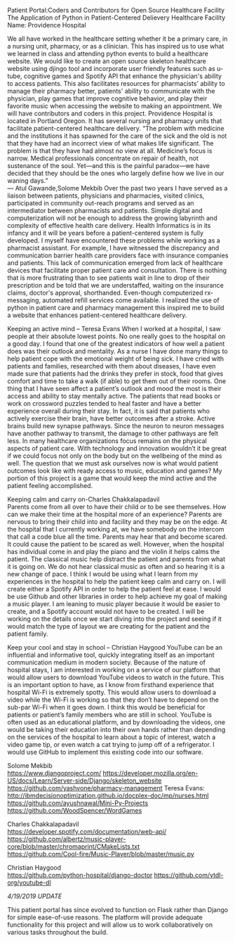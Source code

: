 Patient Portal:Coders and Contributors for Open Source Healthcare Facility 
The Application of Python in Patient-Centered Delievery 
Healthcare Facility Name: Providence Hospital 

We all have worked in the healthcare setting whether it be a primary care, in a nursing unit, pharmacy, or as a clinician. This has inspired us to use what we learned in class and attending python events to build a healthcare website. We would like to create an open source skeleton healthcare website using djingo tool and incorporate user friendly features such as u-tube, cognitive games and Spotify API that enhance the physician's ability to access patients. This also facilitates resources for pharmacists' ability to manage their pharmacy better, patients' ability to communicate with the physician, play games that improve cognitive behavior, and play their favorite music when accessing the website to making an appointment. We will have contributors and coders in this project. Providence Hospital is located in Portland Oregon. It has several nursing and pharmacy units that facilitate patient-centered healthcare delivery. 
“The problem with medicine and the institutions it has spawned for the care of the sick and the old is not that they have had an incorrect view of what makes life significant. The problem is that they have had almost no view at all. Medicine’s focus is narrow. Medical professionals concentrate on repair of health, not sustenance of the soul. Yet—and this is the painful paradox—we have decided that they should be the ones who largely define how we live in our waning days.”  
― Atul Gawande,Solome Mekbib 
   Over the past two years I have served as a liaison between patients, physicians and pharmacies, visited clinics, participated in community out-reach programs and served as an intermediator between pharmacists and patients. Simple digital and computerization will not be enough to address the growing labyrinth and complexity of effective health care delivery. Health Informatics is in its infancy and it will be years before a patient-centered system is fully developed. I myself have encountered these problems while working as a pharmacist assistant. For example, I have witnessed the discrepancy and communication barrier health care providers face with insurance companies and patients. This lack of communication emerged from lack of healthcare devices that facilitate proper patient care and consultation. There is nothing that is more frustrating than to see patients wait in line to drop of their prescription and be told that we are understaffed, waiting on the insurance claims, doctor's approval, shorthanded. Even-though computerized rx-messaging, automated refill services come available. I realized the use of python in patient care and pharmacy management this inspired me to build a website that enhances patient-centered healthcare delivery. 

Keeping an active mind – Teresa Evans 
When I worked at a hospital, I saw people at their absolute lowest points. No one really goes to the hospital on a good day. I found that one of the greatest indicators of how well a patient does was their outlook and mentality. As a nurse I have done many things to help patient cope with the emotional weight of being sick. I have cried with patients and families, researched with them about diseases, I have even made sure that patients had the drinks they prefer in stock, food that gives comfort and time to take a walk (if able) to get them out of their rooms. One thing that I have seen affect a patient’s outlook and mood the most is their access and ability to stay mentally active. The patients that read books or work on crossword puzzles tended to heal faster and have a better experience overall during their stay. In fact, it is said that patients who actively exercise their brain, have better outcomes after a stroke. Active brains build new synapse pathways. Since the neuron to neuron messages have another pathway to transmit, the damage to other pathways are felt less. In many healthcare organizations focus remains on the physical aspects of patient care. With technology and innovation wouldn’t it be great if we could focus not only on the body but on the wellbeing of the mind as well. The question that we must ask ourselves now is what would patient outcomes look like with ready access to music, education and games? My portion of this project is a game that would keep the mind active and the patient feeling accomplished. 


Keeping calm and carry on-Charles Chakkalapadavil  
Parents come from all over to have their child or to be see themselves. How can we make their time at the hospital more of an experience? Parents are nervous to bring their child into and facility and they may be on the edge. At the hospital that I currently working at, we have somebody on the intercom that call a code blue all the time. Parents may hear that and become scared. It could cause the patient to be scared as well. However, when the hospital has individual come in and play the piano and the violin it helps calms the patient. The classical music help distract the patient and parents from what it is going on. We do not hear classical music as often and so hearing it is a new change of pace. I think I would be using what I learn from my experiences in the hospital to help the patient keep calm and carry on. I will create either a Spotify API in order to help the patient feel at ease. I would be use Github and other libraries in order to help achieve my goal of making a music player. I am leaning to music player because it would be easier to create, and a Spotify account would not have to be created. I will be working on the details once we start diving into the project and seeing if it would match the type of layout we are creating for the patient and the patient family.


Keep your cool and stay in school – Christian Haygood 
YouTube can be an influential and informative tool, quickly integrating itself as an important communication medium in modern society. Because of the nature of hospital stays, I am interested in working on a service of our platform that would allow users to download YouTube videos to watch in the future. This is an important option to have, as I know from firsthand experience that hospital Wi-Fi is extremely spotty. This would allow users to download a video while the Wi-Fi is working so that they don’t have to depend on the sub-par Wi-Fi when it goes down. I think this would be beneficial for patients or patient’s family members who are still in school. YouTube is often used as an educational platform, and by downloading the videos, one would be taking their education into their own hands rather than depending on the services of the hospital to learn about a topic of interest, watch a video game tip, or even watch a cat trying to jump off of a refrigerator. I would use GitHub to implement this existing code into our software.  
 
Solome Mekbib     
https://www.djangoproject.com/ 
https://developer.mozilla.org/en-US/docs/Learn/Server-side/Django/skeleton_website  
https://github.com/yashvone/pharmacy-management 
Teresa Evans:   
http://ibmdecisionoptimization.github.io/docplex-doc/mp/nurses.html 
https://github.com/ayushnawal/Mini-Py-Projects 
https://github.com/WoodSpencer/WordGames 
 
Charles Chakkalapadavil  
https://developer.spotify.com/documentation/web-api/ 
https://github.com/albertz/music-player-core/blob/master/chromaprint/CMakeLists.txt  
https://github.com/Cool-fire/Music-Player/blob/master/music.py  
      
Christian  Haygood  
https://github.com/python-hospital/django-doctor 
https://github.com/ytdl-org/youtube-dl 


*4/19/2019 UPDATE*

This patient portal has since evolved to function on Flask rather than Django for simple ease-of-use reasons. The platform will provide
adequate functionality for this project and will allow us to work collaboratively on various tasks throughout the build.
